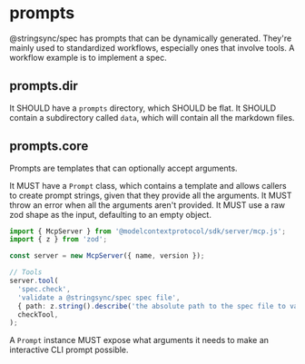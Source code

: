 # prompts

@stringsync/spec has prompts that can be dynamically generated. They're mainly used to standardized workflows, especially ones that involve tools. A workflow example is to implement a spec.

## prompts.dir

It SHOULD have a `prompts` directory, which SHOULD be flat.
It SHOULD contain a subdirectory called `data`, which will contain all the markdown files.

## prompts.core

Prompts are templates that can optionally accept arguments.

It MUST have a `Prompt` class, which contains a template and allows callers to create prompt strings, given that they provide all the arguments.
It MUST throw an error when all the arguments aren't provided.
It MUST use a raw zod shape as the input, defaulting to an empty object.

<example>

```ts
import { McpServer } from '@modelcontextprotocol/sdk/server/mcp.js';
import { z } from 'zod';

const server = new McpServer({ name, version });

// Tools
server.tool(
  'spec.check',
  'validate a @stringsync/spec spec file',
  { path: z.string().describe('the absolute path to the spec file to validate') }, // raw zod shape
  checkTool,
);
```

</example>

A `Prompt` instance MUST expose what arguments it needs to make an interactive CLI prompt possible.
